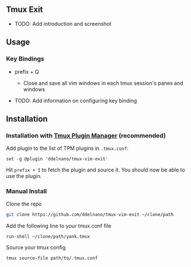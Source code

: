 ## Tmux Exit

- TODO: Add introduction and screenshot

## Usage

### Key Bindings

- prefix + Q
  - Close and save all vim windows in each tmux session's panes and windows

- TODO: Add information on configuring key binding

## Installation

### Installation with [Tmux Plugin Manager](https://github.com/tmux-plugins/tpm) (recommended)

Add plugin to the list of TPM plugins in `.tmux.conf`:

    set -g @plugin 'ddelnano/tmux-vim-exit'

Hit `prefix + I` to fetch the plugin and source it. You should now be able to
use the plugin.

### Manual Install

Clone the repo

```bash
git clone https://github.com/ddelnano/tmux-vim-exit ~/clone/path
```

Add the following line to your tmux.conf file

```
run-shell ~/clone/path/yank.tmux
```

Source your tmux config

```
tmux source-file path/to/.tmux.conf
```
